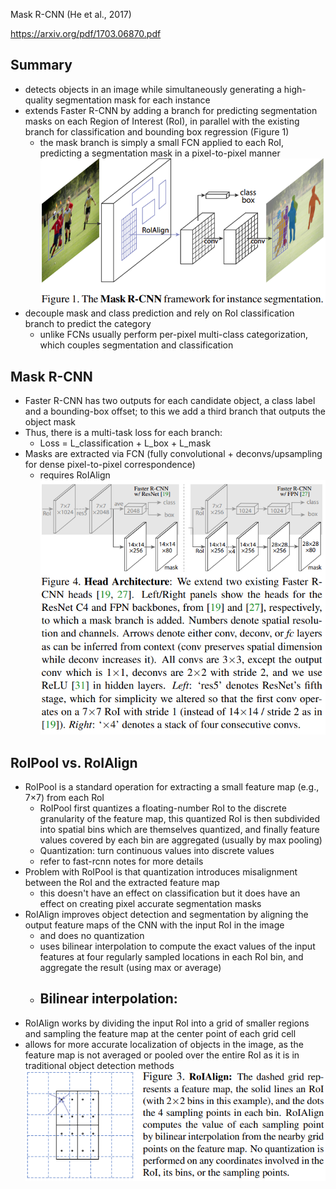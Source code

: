 Mask R-CNN (He et al., 2017)

https://arxiv.org/pdf/1703.06870.pdf 

## Summary
- detects objects in an image while simultaneously generating a high-quality segmentation mask for each instance
- extends Faster R-CNN by adding a branch for predicting segmentation masks on each Region of Interest (RoI), in parallel with the existing branch for classification and bounding box regression (Figure 1)
	- the mask branch is simply a small FCN applied to each RoI, predicting a segmentation mask in a pixel-to-pixel manner
![](../../../images/Pasted%20image%2020221219175913.png)
- decouple mask and class prediction and rely on RoI classification branch to predict the category
	- unlike FCNs usually perform per-pixel multi-class categorization, which couples segmentation and classification


## Mask R-CNN
- Faster R-CNN has two outputs for each candidate object, a class label and a bounding-box offset; to this we add a third branch that outputs the object mask
- Thus, there is a multi-task loss for each branch:
	- Loss = L_classification + L_box + L_mask
- Masks are extracted via FCN (fully convolutional + deconvs/upsampling for dense pixel-to-pixel correspondence) 
	- requires RoIAlign
![](../../../images/Pasted%20image%2020221219185816.png)
	
## RoIPool vs. RoIAlign
- RoIPool is a standard operation for extracting a small feature map (e.g., 7×7) from each RoI
	- RoIPool first quantizes a floating-number RoI to the discrete granularity of the feature map, this quantized RoI is then subdivided into spatial bins which are themselves quantized, and finally feature values covered by each bin are aggregated (usually by max pooling)
	- Quantization: turn continuous values into discrete values
	- refer to fast-rcnn notes for more details
- Problem with RoIPool is that quantization introduces misalignment between the RoI and the extracted feature map
	- this doesn't have an effect on classification but it does have an effect on creating pixel accurate segmentation masks
- RoIAlign improves object detection and segmentation by aligning the output feature maps of the CNN with the input RoI in the image
	- and does no quantization
	- uses bilinear interpolation to compute the exact values of the input features at four regularly sampled locations in each RoI bin, and aggregate the result (using max or average)
	- Bilinear interpolation:
		- 
- RoIAlign works by dividing the input RoI into a grid of smaller regions and sampling the feature map at the center point of each grid cell
- allows for more accurate localization of objects in the image, as the feature map is not averaged or pooled over the entire RoI as it is in traditional object detection methods
![](../../../images/Pasted%20image%2020221219185331.png)